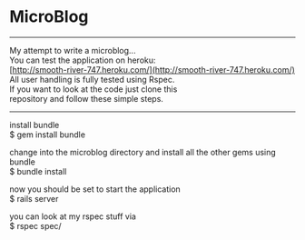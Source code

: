 MicroBlog
=========
- - - -
My attempt to write a microblog...  
You can test the application on heroku:  
[http://smooth-river-747.heroku.com/](http://smooth-river-747.heroku.com/)  
All user handling is fully tested using Rspec.  
If you want to look at the code just clone this  
repository and follow these simple steps.  
- - - -
install bundle   
$ gem install bundle 

change into the microblog directory and install all the other gems using bundle   
$ bundle install

now you should be set to start the application   
$ rails server

you can look at my rspec stuff via   
$ rspec spec/
